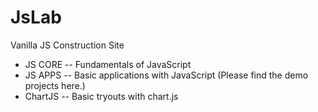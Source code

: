 # JsLab
Vanilla JS Construction Site

* JS CORE 
-- Fundamentals of JavaScript
* JS APPS
-- Basic applications with JavaScript (Please find the demo projects here.)
* ChartJS
-- Basic tryouts with chart.js
